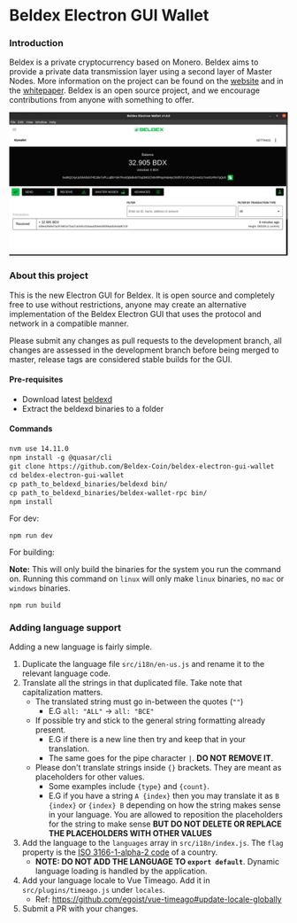 # Beldex Electron GUI Wallet

### Introduction

Beldex is a private cryptocurrency based on Monero. Beldex aims to provide a private data transmission layer using a second layer of Master Nodes.
More information on the project can be found on the [website](https://beldex.io) and in the [whitepaper](https://beldex.io/whitepaper). Beldex is an open source project, and we encourage contributions from anyone with something to offer.

![Beldex wallet image](./src-electron/icons/mrcuug.png)

### About this project

This is the new Electron GUI for Beldex. It is open source and completely free to use without restrictions, anyone may create an alternative implementation of the Beldex Electron GUI that uses the protocol and network in a compatible manner.

Please submit any changes as pull requests to the development branch, all changes are assessed in the development branch before being merged to master, release tags are considered stable builds for the GUI.

#### Pre-requisites

- Download latest [beldexd](https://github.com/Beldex-Coin/beldex/releases/latest)
- Extract the beldexd binaries to a folder

#### Commands

```
nvm use 14.11.0
npm install -g @quasar/cli
git clone https://github.com/Beldex-Coin/beldex-electron-gui-wallet
cd beldex-electron-gui-wallet
cp path_to_beldexd_binaries/beldexd bin/
cp path_to_beldexd_binaries/beldex-wallet-rpc bin/
npm install
```

For dev:

```
npm run dev
```

For building:

**Note:** This will only build the binaries for the system you run the command on. Running this command on `linux` will only make `linux` binaries, no `mac` or `windows` binaries.

```
npm run build
```

### Adding language support

Adding a new language is fairly simple.

1. Duplicate the language file `src/i18n/en-us.js` and rename it to the relevant language code.
2. Translate all the strings in that duplicated file. Take note that capitalization matters.
   - The translated string must go in-between the quotes (`""`)
     - E.G `all: "ALL"` -> `all: "ВСЕ"`
   - If possible try and stick to the general string formatting already present.
     - E.G if there is a new line then try and keep that in your translation.
     - The same goes for the pipe character `|`. **DO NOT REMOVE IT**.
   - Please don't translate strings inside `{}` brackets. They are meant as placeholders for other values.
     - Some examples include `{type}` and `{count}`.
     - E.G if you have a string `A {index}` then you may translate it as `B {index}` or `{index} B` depending on how the string makes sense in your language. You are allowed to reposition the placeholders for the string to make sense **BUT DO NOT DELETE OR REPLACE THE PLACEHOLDERS WITH OTHER VALUES**
3. Add the language to the `languages` array in `src/i18n/index.js`. The `flag` property is the [ISO 3166-1-alpha-2 code](https://www.iso.org/obp/ui/#search/code/) of a country.
   - **NOTE: DO NOT ADD THE LANGUAGE TO `export default`**. Dynamic language loading is handled by the application.
4. Add your language locale to Vue Timeago. Add it in `src/plugins/timeago.js` under `locales`.
   - Ref: https://github.com/egoist/vue-timeago#update-locale-globally
5. Submit a PR with your changes.
